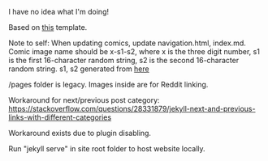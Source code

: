 I have no idea what I'm doing!

Based on [this](https://peahatlanding.github.io/Plain-Webcomic/docs/index.html) template.

Note to self: When updating comics, update navigation.html, index.md.
Comic image name should be x-s1-s2, where x is the three digit number, s1 is the first 16-character random string, s2 is the second 16-character random string.
s1, s2 generated from [here](https://www.random.org/strings/?num=2&len=16&digits=on&upperalpha=on&loweralpha=on&unique=on&format=html&rnd=new)

/pages folder is legacy. Images inside are for Reddit linking.

Workaround for next/previous post category: https://stackoverflow.com/questions/28331879/jekyll-next-and-previous-links-with-different-categories

Workaround exists due to plugin disabling.

Run "jekyll serve" in site root folder to host website locally.
